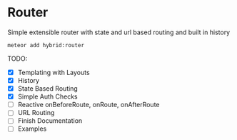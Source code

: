 # Router

Simple extensible router with state and url based routing and built in history

`meteor add hybrid:router`

TODO: 
* [x] Templating with Layouts
* [x] History
* [x] State Based Routing
* [x] Simple Auth Checks
* [ ] Reactive onBeforeRoute, onRoute, onAfterRoute
* [ ] URL Routing
* [ ] Finish Documentation
* [ ] Examples
